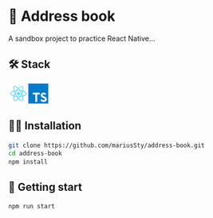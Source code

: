 # 📓 Address book

A sandbox project to practice React Native...

## 🛠 Stack

[<img height="40" src="https://raw.githubusercontent.com/github/explore/80688e429a7d4ef2fca1e82350fe8e3517d3494d/topics/react-native/react-native.png" alt="react-native" />](https://reactnative.dev/docs/getting-started)[<img height="40" src="https://raw.githubusercontent.com/github/explore/80688e429a7d4ef2fca1e82350fe8e3517d3494d/topics/typescript/typescript.png" alt="typescript">](https://www.typescriptlang.org/fr/docs/)

## 👨‍💻 Installation

```bash
git clone https://github.com/mariusSty/address-book.git
cd address-book
npm install
```

## 🚀 Getting start

```bash
npm run start
```
 
